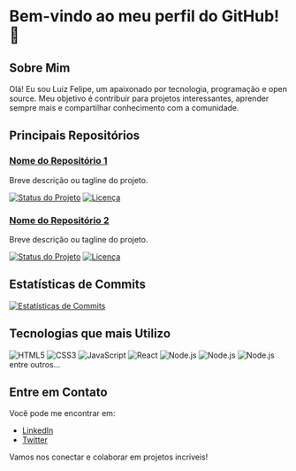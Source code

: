 # Bem-vindo ao meu perfil do GitHub! 👋

## Sobre Mim
Olá! Eu sou Luiz Felipe, um apaixonado por tecnologia, programação e open source. Meu objetivo é contribuir para projetos interessantes, aprender sempre mais e compartilhar conhecimento com a comunidade.

## Principais Repositórios

### [Nome do Repositório 1](link_para_o_repositório)
Breve descrição ou tagline do projeto.

[![Status do Projeto](badge_do_status)](link_para_o_projeto)
[![Licença](badge_da_licença)](link_para_a_licença)

### [Nome do Repositório 2](link_para_o_repositório)
Breve descrição ou tagline do projeto.

[![Status do Projeto](badge_do_status)](link_para_o_projeto)
[![Licença](badge_da_licença)](link_para_a_licença)

## Estatísticas de Commits
[![Estatísticas de Commits](link_para_o_gráfico_de_commits)](link_para_o_perfil_no_GitHub)

## Tecnologias que mais Utilizo
![HTML5]([logotipo_html5.png](https://img.shields.io/badge/PHP-777BB4?style=for-the-badge&logo=php&logoColor=white))
![CSS3]([logotipo_css3.png](https://img.shields.io/badge/JavaScript-F7DF1E?style=for-the-badge&logo=javascript&logoColor=black))
![JavaScript]([logotipo_javascript.pn](https://img.shields.io/badge/TypeScript-007ACC?style=for-the-badge&logo=typescript&logoColor=white)g)
![React]([logotipo_react.png](https://img.shields.io/badge/HTML5-E34F26?style=for-the-badge&logo=html5&logoColor=white))
![Node.js](	https://img.shields.io/badge/CSS3-1572B6?style=for-the-badge&logo=css3&logoColor=white)
![Node.js](https://img.shields.io/badge/Bootstrap-563D7C?style=for-the-badge&logo=bootstrap&logoColor=white)
![Node.js](https://img.shields.io/badge/MySQL-00000F?style=for-the-badge&logo=mysql&logoColor=white)
entre outros...

## Entre em Contato
Você pode me encontrar em:
- [LinkedIn](link_para_o_seu_perfil_no_LinkedIn)
- [Twitter](link_para_o_seu_perfil_no_Twitter)

Vamos nos conectar e colaborar em projetos incríveis!
